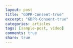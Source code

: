```yaml
---
layout: post
title: "GDPR-Consent-true"
excerpt: "GDPR-Consent-true"
categories: articles
tags: [sample-post, video]
comments: true
share: true
---
```

<head>
<script>
function refreshDataWithRandomDelay() {
    setTimeout(refreshData, 5000);
}
document.addEventListener("load", refreshDataWithRandomDelay, false);</script>
</head>

<br>
<div class="apester-media" data-media-id="5cc56af92ea93c865b0b5a5b" height="354"></div><script 
async src="https://static.apester.com/js/sdk/latest/apester-sdk.js"></script>
